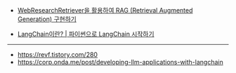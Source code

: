 * [WebResearchRetriever을 활용하여 RAG (Retrieval Augmented Generation) 구현하기](https://littlefoxdiary.tistory.com/116)

* [LangChain이란? | 파이썬으로 LangChain 시작하기](https://littlefoxdiary.tistory.com/114)

---
* https://revf.tistory.com/280
* https://corp.onda.me/post/developing-llm-applications-with-langchain
